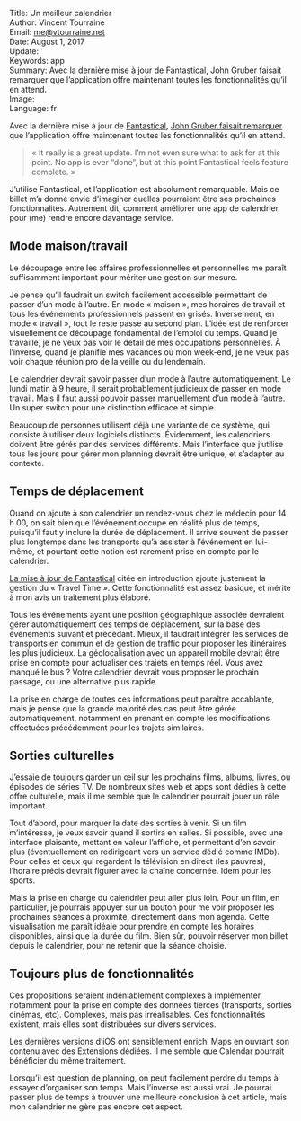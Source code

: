 Title:     Un meilleur calendrier  
Author:    Vincent Tourraine  
Email:     me@vtourraine.net  
Date:      August 1, 2017  
Update:    
Keywords:  app  
Summary:   Avec la dernière mise à jour de Fantastical, John Gruber faisait remarquer que l’application offre maintenant toutes les fonctionnalités qu’il en attend.  
Image:     
Language:  fr  


Avec la dernière mise à jour de [Fantastical](http://flexibits.com/fantastical), [John Gruber faisait remarquer](https://daringfireball.net/linked/2017/07/12/tsai-fantastical) que l’application offre maintenant toutes les fonctionnalités qu’il en attend.

> « It really is a great update. I’m not even sure what to ask for at this point. No app is ever “done”, but at this point Fantastical feels feature complete. »

J’utilise Fantastical, et l’application est absolument remarquable. Mais ce billet m’a donné envie d’imaginer quelles pourraient être ses prochaines fonctionnalités. Autrement dit, comment améliorer une app de calendrier pour (me) rendre encore davantage service.

## Mode maison/travail

Le découpage entre les affaires professionnelles et personnelles me paraît suffisamment important pour mériter une gestion sur mesure. 

Je pense qu’il faudrait un switch facilement accessible permettant de passer d’un mode à l’autre. En mode « maison », mes horaires de travail et tous les événements professionnels passent en grisés. Inversement, en mode « travail », tout le reste passe au second plan. L’idée est de renforcer visuellement ce découpage fondamental de l’emploi du temps. Quand je travaille, je ne veux pas voir le détail de mes occupations personnelles. À l’inverse, quand je planifie mes vacances ou mon week-end, je ne veux pas voir chaque réunion pro de la veille ou du lendemain.

Le calendrier devrait savoir passer d’un mode à l’autre automatiquement. Le lundi matin à 9 heure, il serait probablement judicieux de passer en mode travail. Mais il faut aussi pouvoir passer manuellement d’un mode à l’autre. Un super switch pour une distinction efficace et simple. 

Beaucoup de personnes utilisent déjà une variante de ce système, qui consiste à utiliser deux logiciels distincts. Évidemment, les calendriers doivent être gérés par des services différents. Mais l’interface que j’utilise tous les jours pour gérer mon planning devrait être unique, et s’adapter au contexte.

## Temps de déplacement

Quand on ajoute à son calendrier un rendez-vous chez le médecin pour 14 h 00, on sait bien que l’événement occupe en réalité plus de temps, puisqu’il faut y inclure la durée de déplacement. Il arrive souvent de passer plus longtemps dans les transports qu’à assister à l’événement en lui-même, et pourtant cette notion est rarement prise en compte par le calendrier.

[La mise à jour de Fantastical](http://flexibits.com/blog/2017/07/fantastical-2-4-for-mac-midsummer-edition/) citée en introduction ajoute justement la gestion du « Travel Time ». Cette fonctionnalité est assez basique, et mérite à mon avis un traitement plus élaboré.

Tous les événements ayant une position géographique associée devraient gérer automatiquement des temps de déplacement, sur la base des événements suivant et précédant. Mieux, il faudrait intégrer les services de transports en commun et de gestion de traffic pour proposer les itinéraires les plus judicieux. La géolocalisation avec un appareil mobile devrait être prise en compte pour actualiser ces trajets en temps réel. Vous avez manqué le bus ? Votre calendrier devrait vous proposer le prochain passage, ou une alternative plus rapide.

La prise en charge de toutes ces informations peut paraître accablante, mais je pense que la grande majorité des cas peut être gérée automatiquement, notamment en prenant en compte les modifications effectuées précédemment pour les trajets similaires.

## Sorties culturelles

J’essaie de toujours garder un œil sur les prochains films, albums, livres, ou épisodes de séries TV. De nombreux sites web et apps sont dédiés à cette offre culturelle, mais il me semble que le calendrier pourrait jouer un rôle important.

Tout d’abord, pour marquer la date des sorties à venir. Si un film m’intéresse, je veux savoir quand il sortira en salles. Si possible, avec une interface plaisante, mettant en valeur l’affiche, et permettant d’en savoir plus (éventuellement en redirigeant vers un service dédié comme IMDb). Pour celles et ceux qui regardent la télévision en direct (les pauvres), l’horaire précis devrait figurer avec la chaîne concernée. Idem pour les sports.

Mais la prise en charge du calendrier peut aller plus loin. Pour un film, en particulier, je pourrais appuyer sur un bouton pour me voir proposer les prochaines séances à proximité, directement dans mon agenda. Cette visualisation me paraît idéale pour prendre en compte les horaires disponibles, ainsi que la durée du film. Bien sûr, pouvoir réserver mon billet depuis le calendrier, pour ne retenir que la séance choisie.

## Toujours plus de fonctionnalités

Ces propositions seraient indéniablement complexes à implémenter, notamment pour la prise en compte des données tierces (transports, sorties cinémas, etc). Complexes, mais pas irréalisables. Ces fonctionnalités existent, mais elles sont distribuées sur divers services. 

Les dernières versions d’iOS ont sensiblement enrichi Maps en ouvrant son contenu avec des Extensions dédiées. Il me semble que Calendar pourrait bénéficier du même traitement.

Lorsqu’il est question de planning, on peut facilement perdre du temps à essayer d’organiser son temps. Mais l’inverse est aussi vrai. Je pourrai passer plus de temps à trouver une meilleure conclusion à cet article, mais mon calendrier ne gère pas encore cet aspect.
